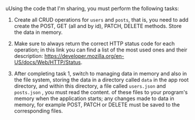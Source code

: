 uUsing the code that I'm sharing, you must perform the following tasks:

1. Create all CRUD operations for `users` and `posts`, that is, you need to add create the POST, GET (all and by id), PATCH, DELETE methods. Store the data in memory.

2. Make sure to always return the correct HTTP status code for each operation; in this link you can find a list of the most used ones and their description: https://developer.mozilla.org/en-US/docs/Web/HTTP/Status.

3. After completing task 1, switch to managing data in memory and also in the file system, storing the data in a directory called `data` in the app root directory, and within this directory, a file called `users.json` and `posts.json` , you must read the content. of these files to your program's memory when the application starts; any changes made to data in memory, for example POST, PATCH or DELETE must be saved to the corresponding files.
